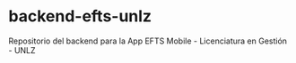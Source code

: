 # backend-efts-unlz
Repositorio del backend para la App EFTS Mobile - Licenciatura en Gestión - UNLZ 
